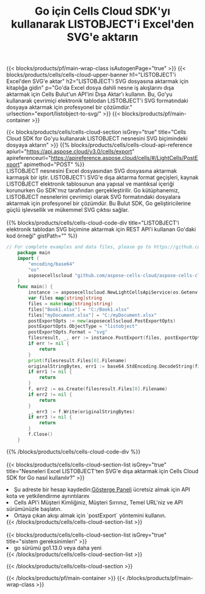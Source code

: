 ﻿---
title: Go için Cells Cloud SDK'yı kullanarak LISTOBJECT'i Excel'den SVG'e aktarın
description:  Aspose.Cells Cloud REST API, {2} kullanılarak {0} dosyasının {1} biçimindeki dosyaların dışa aktarılmasını destekler.
---
{{< blocks/products/pf/main-wrap-class isAutogenPage="true" >}}
{{< blocks/products/cells/cells-cloud-upper-banner h1="LISTOBJECT\'i Excel\'den SVG\'e aktar" h2="LISTOBJECT\'i SVG dosyasına aktarmak için kitaplığa gidin" p="Go\'da Excel dosya dahili nesne iş akışlarını dışa aktarmak için Cells Bulut\'un API\'ini Dışa Aktar\'ı kullanın. Bu, Go\'yu kullanarak çevrimiçi elektronik tablodan LISTOBJECT\'i SVG formatındaki dosyaya aktarmak için profesyonel bir çözümdür." urlsection="export/listobject-to-svg/" >}}
{{< blocks/products/pf/main-container >}}

{{< blocks/products/cells/cells-cloud-section isGrey="true" title="Cells Cloud SDK for Go\'yu kullanarak LISTOBJECT nesnesini SVG biçimindeki dosyaya aktarın" >}}
{{% blocks/products/cells/cells-cloud-api-reference apiurl="https://api.aspose.cloud/v3.0/cells/export" apireferenceurl="https://apireference.aspose.cloud/cells/#/LightCells/PostExport" apimethod="POST" %}}
<br/>
LISTOBJECT nesnesini Excel dosyasından SVG dosyasına aktarmak karmaşık bir iştir. LISTOBJECT'i SVG'e dışa aktarma format geçişleri, kaynak LISTOBJECT elektronik tablosunun ana yapısal ve mantıksal içeriği korunurken Go SDK'mız tarafından gerçekleştirilir. Go kütüphanemiz, LISTOBJECT nesnelerini çevrimiçi olarak SVG formatındaki dosyalara aktarmak için profesyonel bir çözümdür. Bu Bulut SDK, Go geliştiricilerine güçlü işlevsellik ve mükemmel SVG çıktısı sağlar.
<br/>
<br/>
{{% blocks/products/cells/cells-cloud-code-div title="LISTOBJECT\'i elektronik tablodan SVG biçimine aktarmak için REST API\'i kullanan Go\'daki kod örneği" gistPath="" %}}
  
```go
// For complete examples and data files, please go to https://github.com/aspose-cells-cloud/aspose-cells-cloud-go/
    package main
    import (
	    "encoding/base64"
	    "os"
	    asposecellscloud "github.com/aspose-cells-cloud/aspose-cells-cloud-go/v22"
    )
    func main() {
	    instance := asposecellscloud.NewLightCellsApiService(os.Getenv("ProductClientId"), os.Getenv("ProductClientSecret"))
	    var files map[string]string
	    files = make(map[string]string)
	    files["Book1.xlsx"] = "C:/Book1.xlsx"
	    files["myDocument.xlsx"] = "C:/myDocument.xlsx"
	    postExportOpts := new(asposecellscloud.PostExportOpts)
	    postExportOpts.ObjectType = "listobject"
	    postExportOpts.Format = "svg"
	    filesresult, _, err := instance.PostExport(files, postExportOpts)
	    if err != nil {
		    return
	    }
	    print(filesresult.Files[0].Filename)
	    originalStringBytes, err1 := base64.StdEncoding.DecodeString(filesresult.Files[0].FileContent)
	    if err1 != nil {
		    return
	    }
	    f, err2 := os.Create(filesresult.Files[0].Filename)
	    if err2 != nil {
		    return
	    }
	    _, err3 := f.Write(originalStringBytes)
	    if err3 != nil {
		    return
	    }
	    f.Close()
    }
```
   
{{% /blocks/products/cells/cells-cloud-code-div %}}
<br/>
<br/>
{{< blocks/products/cells/cells-cloud-section-list isGrey="true" title="Nesneleri Excel LISTOBJECT\'ten SVG\'e dışa aktarmak için Cells Cloud SDK for Go nasıl kullanılır?" >}}
<li> Şu adreste bir hesap kaydedin:<a href="https://dashboard.aspose.cloud/">Gösterge Paneli</a> ücretsiz almak için API kota ve yetkilendirme ayrıntılarını</li>
<li>Cells API'i Müşteri Kimliğiniz, Müşteri Sırrınız, Temel URL'niz ve API sürümünüzle başlatın.</li>
<li>Ortaya çıkan akışı almak için `postExport` yöntemini kullanın.</li>
{{< /blocks/products/cells/cells-cloud-section-list >}}
<br/>
<br/>
{{< blocks/products/cells/cells-cloud-section-list isGrey="true" title="sistem gereksinimleri" >}}
<li>go sürümü go1.13.0 veya daha yeni</li>
{{< /blocks/products/cells/cells-cloud-section-list >}}

{{< /blocks/products/cells/cells-cloud-section >}}

{{< /blocks/products/pf/main-container >}}
{{< /blocks/products/pf/main-wrap-class >}}
